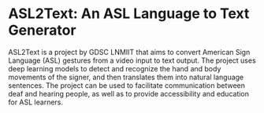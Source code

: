 # ASL2Text: An ASL Language to Text Generator
ASL2Text is a project by GDSC LNMIIT that aims to convert American Sign Language (ASL) gestures from a video input to text output.
The project uses deep learning models to detect and recognize the hand and body movements of the signer, and then translates them into natural language sentences.
The project can be used to facilitate communication between deaf and hearing people, as well as to provide accessibility and education for ASL learners.
